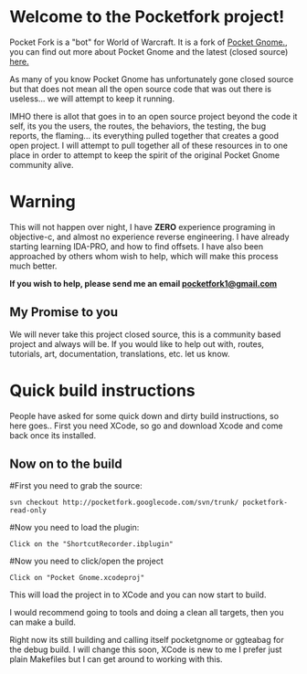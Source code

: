 # Welcome to the Pocketfork project! #

Pocket Fork is a "bot" for World of Warcraft. It is a fork of <a href='http://pocketgno.me'>Pocket Gnome.</a>, you can find out more about Pocket Gnome and the latest (closed source) <a href='http://pocketgno.me'>here.</a>

As many of you know Pocket Gnome has unfortunately gone closed source but that does not mean all the open source code that was out there is useless... we will attempt to keep it running.

IMHO there is allot that goes in to an open source project beyond the code it self, its you the users, the routes, the behaviors, the testing, the bug reports, the flaming... its everything pulled together that creates a good open project. I will attempt to pull together all of these resources in to one place in order to attempt to keep the spirit of the original Pocket Gnome community alive.

# Warning #

This will not happen over night, I have **ZERO** experience programing in objective-c, and almost no experience reverse engineering. I have already starting learning IDA-PRO, and how to find offsets. I have also been approached by others whom wish to help, which will make this process much better.

**If you wish to help, please send me an email pocketfork1@gmail.com**

## My Promise to you ##
We will never take this project closed source, this is a community based project and always will be. If you would like to help out with, routes, tutorials, art, documentation, translations, etc. let us know.

# Quick build instructions #

People have asked for some quick down and dirty build instructions, so here goes.. First you need XCode, so go and download Xcode and come back once its installed.

## Now on to the build ##

#First you need to grab the source:
```
svn checkout http://pocketfork.googlecode.com/svn/trunk/ pocketfork-read-only
```

#Now you need to load the plugin:
```
Click on the "ShortcutRecorder.ibplugin"
```

#Now you need to click/open the project
```
Click on "Pocket Gnome.xcodeproj"
```

This will load the project in to XCode and you can now start to build.

I would recommend going to tools and doing a clean all targets, then you can make a build.

Right now its still building and calling itself pocketgnome or ggteabag for the debug build. I will change this soon, XCode is new to me I prefer just plain Makefiles but I can get around to working with this.